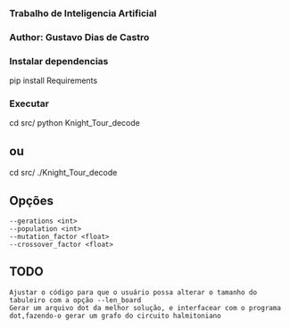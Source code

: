 ### Trabalho de Inteligencia Artificial
### Author: Gustavo Dias de Castro

### Instalar dependencias
pip install Requirements

### Executar
cd src/
python Knight_Tour_decode 
## ou
cd src/
./Knight_Tour_decode

## Opções
	--gerations <int> 
	--population <int>
	--mutation_factor <float>
	--crossover_factor <float>

## TODO
	Ajustar o código para que o usuário possa alterar o tamanho do tabuleiro com a opção --len_board
	Gerar um arquivo dot da melhor solução, e interfacear com o programa dot,fazendo-o gerar um grafo do circuito halmitoniano 
